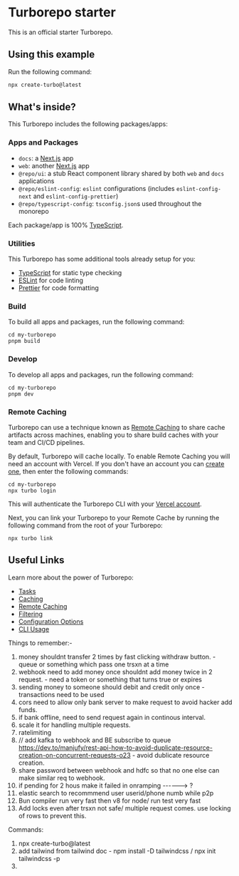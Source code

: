 # Turborepo starter

This is an official starter Turborepo.

## Using this example

Run the following command:

```sh
npx create-turbo@latest
```

## What's inside?

This Turborepo includes the following packages/apps:

### Apps and Packages

- `docs`: a [Next.js](https://nextjs.org/) app
- `web`: another [Next.js](https://nextjs.org/) app
- `@repo/ui`: a stub React component library shared by both `web` and `docs` applications
- `@repo/eslint-config`: `eslint` configurations (includes `eslint-config-next` and `eslint-config-prettier`)
- `@repo/typescript-config`: `tsconfig.json`s used throughout the monorepo

Each package/app is 100% [TypeScript](https://www.typescriptlang.org/).

### Utilities

This Turborepo has some additional tools already setup for you:

- [TypeScript](https://www.typescriptlang.org/) for static type checking
- [ESLint](https://eslint.org/) for code linting
- [Prettier](https://prettier.io) for code formatting

### Build

To build all apps and packages, run the following command:

```
cd my-turborepo
pnpm build
```

### Develop

To develop all apps and packages, run the following command:

```
cd my-turborepo
pnpm dev
```

### Remote Caching

Turborepo can use a technique known as [Remote Caching](https://turbo.build/repo/docs/core-concepts/remote-caching) to share cache artifacts across machines, enabling you to share build caches with your team and CI/CD pipelines.

By default, Turborepo will cache locally. To enable Remote Caching you will need an account with Vercel. If you don't have an account you can [create one](https://vercel.com/signup), then enter the following commands:

```
cd my-turborepo
npx turbo login
```

This will authenticate the Turborepo CLI with your [Vercel account](https://vercel.com/docs/concepts/personal-accounts/overview).

Next, you can link your Turborepo to your Remote Cache by running the following command from the root of your Turborepo:

```
npx turbo link
```

## Useful Links

Learn more about the power of Turborepo:

- [Tasks](https://turbo.build/repo/docs/core-concepts/monorepos/running-tasks)
- [Caching](https://turbo.build/repo/docs/core-concepts/caching)
- [Remote Caching](https://turbo.build/repo/docs/core-concepts/remote-caching)
- [Filtering](https://turbo.build/repo/docs/core-concepts/monorepos/filtering)
- [Configuration Options](https://turbo.build/repo/docs/reference/configuration)
- [CLI Usage](https://turbo.build/repo/docs/reference/command-line-reference)


Things to remember:-
1. money shouldnt transfer 2 times by fast clicking withdraw button. - queue or something which pass one trsxn at a time
2. webhook need to add money once shouldnt add money twice in 2 request. - need a token or something that turns true or expires
3. sending money to someone should debit and credit only once - transactions need to be used
4. cors need to allow only bank server to make request to avoid hacker add funds.
5. if bank offline, need to send request again in continous interval.
6. scale it for handling multiple requests.
7. ratelimiting
8. // add kafka to webhook and BE subscribe to queue
https://dev.to/manjufy/rest-api-how-to-avoid-duplicate-resource-creation-on-concurrent-requests-o23 - avoid dublicate resource creation.
9. share password between webhook and hdfc so that no one else can make similar req to webhook.
10. if pending for 2 hous make it failed in onramping ------> ?
11. elastic search to recommmend user userid/phone numb while p2p
12. Bun compiler run very fast then v8 for node/ run test very fast
13. Add locks even after trsxn not safe/ multiple request comes. use locking of rows to prevent this.

Commands:
1. npx create-turbo@latest
2. add tailwind from tailwind doc - npm install -D tailwindcss / npx init tailwindcss -p
3. 
